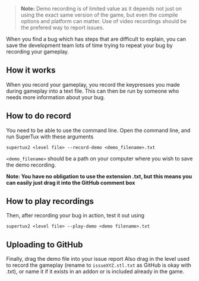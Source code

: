 > **Note:** Demo recording is of limited value as it depends not just
> on using the exact same version of the game, but even the compile
> options and platform can matter. Use of video recordings should be
> the prefered way to report issues.

When you find a bug which has steps that are difficult to explain, you
can save the development team lots of time trying to repeat your bug by
recording your gameplay.

How it works
-------------

When you record your gameplay, you record the keypresses you made during
gameplay into a text file. This can then be run by someone who needs
more information about your bug.

How to do record
------------------

You need to be able to use the command line.
Open the command line, and run SuperTux with these arguments

    supertux2 <level file> --record-demo <demo_filename>.txt

``<demo_filename>`` should be a path on your computer where you wish to save the demo recording.

**Note: You have no obligation to use the extension .txt, but this
means you can easily just drag it into the GitHub comment box**

How to play recordings
----------------------

Then, after recording your bug in action, test it out using

    supertux2 <level file> --play-demo <demo filename>.txt

Uploading to GitHub
-------------------

Finally, drag the demo file into your issue report
Also drag in the level used to record the gameplay (rename to
``issueXYZ.stl.txt`` as GitHub is okay with .txt),
or name it if it exists in an addon or is included already in the game.
